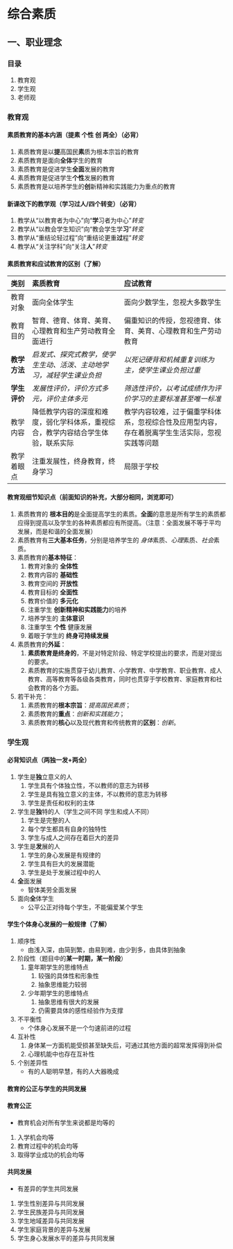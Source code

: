 # 综合素质
## 一、职业理念
### 目录
1. 教育观
2. 学生观
3. 老师观

### 教育观
#### 素质教育的基本内涵（提素 个性 创 两全）（必背）
1. 素质教育是以**提**高国民**素**质为根本宗旨的教育
2. 素质教育是面向**全体**学生的教育
3. 素质教育是促进学生**全面**发展的教育
4. 素质教育是促进学生**个性**发展的教育
5. 素质教育是以培养学生的**创**新精神和实践能力为重点的教育

#### 新课改下的教学观（学习过人/四个转变）（必背）
1. 教学从“以教育者为中心”向“**学**习者为中心”*转变*
2. 教学从“以教会学生知识”向“教会学生学**习**”*转变*
3. 教学从“重结论轻过程”向“重结论更重**过**程”*转变*
4. 教学从“关注学科”向“关注**人**”*转变*

#### 素质教育和应试教育的区别（了解）
| 类别         | 素质教育                                                                         | 应试教育                                                                                       |
| :----------- | :------------------------------------------------------------------------------- | :--------------------------------------------------------------------------------------------- |
| 教育对象     | 面向全体学生                                                                     | 面向少数学生，忽视大多数学生                                                                   |
| 教育目的     | 智育、德育、体育、美育、心理教育和生产劳动教育全面进行                           | 偏重知识的传授，忽视德育、体育、美育、心理教育和生产劳动教育                                   |
| **教学方法** | *启发式、探究式教学，使学生生动、活泼、主动地学习，减轻学生课业负担*             | *以死记硬背和机械重复训练为主，使学生课业负担过重*                                             |
| **学生评价** | *发展性评价，评价方式多元，评价主体多元*                                         | *筛选性评价，以考试成绩作为评价学习的主要标准甚至唯一标准*                                     |
| 教学内容     | 降低教学内容的深度和难度，弱化学科体系，重视综合，教学内容结合学生体验，联系实际 | 教学内容较难，过于偏重学科体系，忽视综合性及应用型内容，存在着脱离学生生活实际，忽视实践等问题 |
| 教学着眼点   | 注重发展性，终身教育，终身学习                                                   | 局限于学校                                                                                     |

#### 教育观细节知识点（前面知识的补充，大部分相同，浏览即可）
1. 素质教育的 **根本目的**是全面提高学生的素质。**全面**的意思是所有学生的素质都应得到提高以及学生的各种素质都应有所提高。（注意：全面发展不等于平均发展，而是和谐的全面发展）
2. 素质教育有**三大基本任务**，分别是培养学生的 *身体*素质、*心理*素质、*社会*素质。
3. 素质教育的**基本特征**：
   1. 教育对象的 **全体性**
   2. 教育内容的 **基础性**
   3. 教育空间的 **开放性**
   4. 教育目标的 **全面性**
   5. 教育价值的 **多元化**
   6. 注重学生 **创新精神和实践能力**的培养
   7. 培养学生的 **主体意识** 
   8. 注重学生 **个性** 健康发展 
   9. 着眼于学生的 **终身可持续发展**
4. 素质教育的**外延**：
   1. **素质教育是终身的**，不是对特定阶段、特定学校提出的要求，而是对提出的要求。
   2. 素质教育的实施贯穿于幼儿教育、小学教育、中学教育、职业教育、成人教育、高等教育等各级各类教育，同时也贯穿于学校教育、家庭教育和社会教育的各个方面。
5. 若干补充：
   1. 素质教育的**根本宗旨**：*提高国民素质*；
   2. 素质教育的**重点**：*创新和实践能力*；
   3. 素质教育的**核心**以及现代教育和传统教育的**区别**：*创新*。

### 学生观

#### 必背知识点（两独一发+两全）
1. 学生是**独**立意义的人
   1. 学生具有个体独立性，不以教师的意志为转移
   2. 学生是具有独立意义的主体，不以教师的意志为转移
   3. 学生是责任和权利的主体
2. 学生是**独**特的人（学生之间不同 学生和成人不同）
   1. 学生是完整的人
   2. 每个学生都具有自身的独特性
   3. 学生与成人之间存在着巨大的差异
3. 学生是**发**展的人
   1. 学生的身心发展是有规律的
   2. 学生具有巨大的发展潜能
   3. 学生是处于发展过程中的人
4. **全**面发展
   - 智体美劳全面发展
5. 面向**全**体学生
   - 公平公正对待每个学生，不能偏爱某个学生

#### 学生个体身心发展的一般规律（了解）
1. 顺序性
    - 由浅入深，由简到繁，由易到难，由少到多，由具体到抽象
2. 阶段性（题目中的**某一时期，某一阶段**）
   1. 童年期学生的思维特点
      1. 较强的具体性和形象性
      2. 抽象思维能力较弱
   2. 少年期学生的思维特点
      1. 抽象思维有很大的发展
      2. 仍需要具体的感性经验作为支撑
3. 不平衡性
   - 个体身心发展不是一个匀速前进的过程
4. 互补性
   1. 身体某一方面机能受损甚至缺失后，可通过其他方面的超常发挥得到补偿
   2. 心理机能中也存在互补性
5. 个别差异性
    - 有的人聪明早慧，有的人大器晚成

#### 教育的公正与学生的共同发展
#### 教育公正
- 教育机会对所有学生来说都是均等的
1. 入学机会均等
2. 教育过程中的机会均等
3. 取得学业成功的机会均等
#### 共同发展
- 有差异的学生共同发展
1. 学生性别差异与共同发展
2. 学生民族差异与共同发展
3. 学生地域差异与共同发展
4. 学生家庭背景的差异与发展
5. 学生身心发展水平的差异与共同发展

